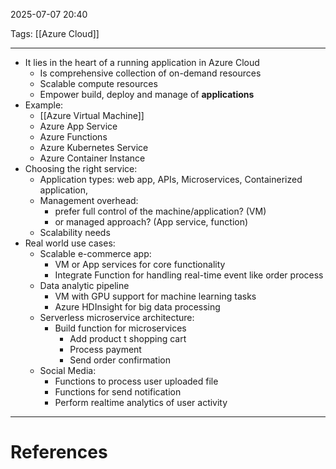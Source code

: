 2025-07-07 20:40

Tags: [[Azure Cloud]]

---

- It lies in the heart of a running application in Azure Cloud
	- Is comprehensive collection of on-demand resources
	- Scalable compute resources
	- Empower build, deploy and manage of **applications**
- Example:
	- [[Azure Virtual Machine]]
	- Azure App Service
	- Azure Functions
	- Azure Kubernetes Service
	- Azure Container Instance
- Choosing the right service:
	- Application types: web app, APIs, Microservices, Containerized application,
	- Management overhead: 
		- prefer full control of the machine/application? (VM)
		- or managed approach? (App service, function)
	- Scalability needs
- Real world use cases:
	- Scalable e-commerce app:
		- VM or App services for core functionality
		- Integrate Function for handling real-time event like order process
	- Data analytic pipeline
		- VM with GPU support for machine learning tasks
		- Azure HDInsight for big data processing
	- Serverless microservice architecture:
		- Build function for microservices
			- Add product t shopping cart
			- Process payment
			- Send order confirmation
	- Social Media:
		- Functions to process user uploaded file
		- Functions for send notification
		- Perform realtime analytics of user activity


---
# References